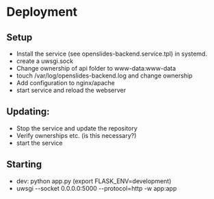 # Deployment

## Setup
- Install the service (see openslides-backend.service.tpl) in systemd.
- create a uwsgi.sock
- Change ownership of api folder to www-data:www-data
- touch /var/log/openslides-backend.log and change ownership
- Add configuration to nginx/apache
- start service and reload the webserver

## Updating:
- Stop the service and update the repository
- Verify ownerships etc. (is this necessary?)
- start the service

## Starting
- dev: python app.py (export FLASK_ENV=development)
- uwsgi --socket 0.0.0.0:5000 --protocol=http -w app:app

